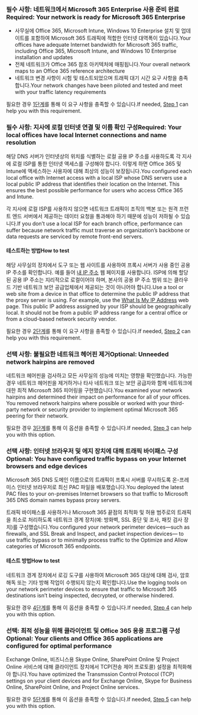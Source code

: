 <a name="crit-networking-step1"></a>
### <a name="required-your-network-is-ready-for-microsoft-365-enterprise"></a><span data-ttu-id="8a52c-101">필수 사항: 네트워크에서 Microsoft 365 Enterprise 사용 준비 완료</span><span class="sxs-lookup"><span data-stu-id="8a52c-101">Required: Your network is ready for Microsoft 365 Enterprise</span></span>

- <span data-ttu-id="8a52c-102">사무실에 Office 365, Microsoft Intune, Windows 10 Enterprise 설치 및 업데이트를 포함하여 Microsoft 365 트래픽에 적합한 인터넷 대역폭이 있습니다.</span><span class="sxs-lookup"><span data-stu-id="8a52c-102">Your offices have adequate Internet bandwidth for Microsoft 365 traffic, including Office 365, Microsoft Intune, and Windows 10 Enterprise installation and updates</span></span>
- <span data-ttu-id="8a52c-103">전체 네트워크가 Office 365 참조 아키텍처에 매핑됩니다.</span><span class="sxs-lookup"><span data-stu-id="8a52c-103">Your overall network maps to an Office 365 reference architecture</span></span>
- <span data-ttu-id="8a52c-104">네트워크 변경 사항이 시험 및 테스트되었으며 트래픽 대기 시간 요구 사항을 충족합니다.</span><span class="sxs-lookup"><span data-stu-id="8a52c-104">Your network changes have been piloted and tested and meet with your traffic latency requirements</span></span>

<span data-ttu-id="8a52c-105">필요한 경우 [1단계](../networking-provide-bandwidth-cloud-services.md)를 통해 이 요구 사항을 충족할 수 있습니다.</span><span class="sxs-lookup"><span data-stu-id="8a52c-105">If needed, [Step 1](../networking-provide-bandwidth-cloud-services.md) can help you with this requirement.</span></span>

<a name="crit-networking-step2"></a>
### <a name="required-your-local-offices-have-local-internet-connections-and-name-resolution"></a><span data-ttu-id="8a52c-106">필수 사항: 지사에 로컬 인터넷 연결 및 이름 확인 구성</span><span class="sxs-lookup"><span data-stu-id="8a52c-106">Required: Your local offices have local Internet connections and name resolution</span></span>

<span data-ttu-id="8a52c-p101">해당 DNS 서버가 인터넷상의 위치를 식별하는 로컬 공용 IP 주소를 사용하도록 각 지사에 로컬 ISP를 통한 인터넷 액세스를 구성해야 합니다. 이렇게 하면 Office 365 및 Intune에 액세스하는 사용자에 대해 최상의 성능이 보장됩니다.</span><span class="sxs-lookup"><span data-stu-id="8a52c-p101">You configured each local office with Internet access with a local ISP whose DNS servers use a local public IP address that identifies their location on the Internet. This ensures the best possible performance for users who access Office 365 and Intune.</span></span>

<span data-ttu-id="8a52c-109">각 지사에 로컬 ISP를 사용하지 않으면 네트워크 트래픽이 조직의 백본 또는 원격 프런트 엔드 서버에서 제공하는 데이터 요청을 통과해야 하기 때문에 성능이 저하될 수 있습니다.</span><span class="sxs-lookup"><span data-stu-id="8a52c-109">If you don’t use a local ISP for each branch office, performance can suffer because network traffic must traverse an organization’s backbone or data requests are serviced by remote front-end servers.</span></span>

#### <a name="how-to-test"></a><span data-ttu-id="8a52c-110">테스트하는 방법</span><span class="sxs-lookup"><span data-stu-id="8a52c-110">How to test</span></span>
<span data-ttu-id="8a52c-p102">해당 사무실의 장치에서 도구 또는 웹 사이트를 사용하여 프록시 서버가 사용 중인 공용 IP 주소를 확인합니다. 예를 들어 [내 IP 주소](https://www.whatismypublicip.com/) 웹 페이지를 사용합니다. ISP에 의해 할당된 공용 IP 주소는 지리적으로 로컬이어야 하며, 본사의 공용 IP 주소 범위 또는 클라우드 기반 네트워크 보안 공급업체에서 제공되는 것이 아니어야 합니다.</span><span class="sxs-lookup"><span data-stu-id="8a52c-p102">Use a tool or web site from a device in that office to determine the public IP address that the proxy server is using. For example, use the [What Is My IP Address](https://www.whatismypublicip.com/) web page. This public IP address assigned by your ISP should be geographically local. It should not be from a public IP address range for a central office or from a cloud-based network security vendor.</span></span>

<span data-ttu-id="8a52c-115">필요한 경우 [2단계](../networking-dns-resolution-same-location.md)를 통해 이 요구 사항을 충족할 수 있습니다.</span><span class="sxs-lookup"><span data-stu-id="8a52c-115">If needed, [Step 2](../networking-dns-resolution-same-location.md) can help you with this requirement.</span></span>

<a name="crit-networking-step3"></a>
### <a name="optional-unneeded-network-hairpins-are-removed"></a><span data-ttu-id="8a52c-116">선택 사항: 불필요한 네트워크 헤어핀 제거</span><span class="sxs-lookup"><span data-stu-id="8a52c-116">Optional: Unneeded network hairpins are removed</span></span>

<span data-ttu-id="8a52c-p103">네트워크 헤어핀을 검사하고 모든 사무실의 성능에 미치는 영향을 확인했습니다. 가능한 경우 네트워크 헤어핀을 제거하거나 타사 네트워크 또는 보안 공급자와 함께 네트워크에 대한 최적 Microsoft 365 피어링을 구현했습니다.</span><span class="sxs-lookup"><span data-stu-id="8a52c-p103">You examined your network hairpins and determined their impact on performance for all of your offices. You removed network hairpins where possible or worked with your third-party network or security provider to implement optimal Microsoft 365 peering for their network.</span></span>

<span data-ttu-id="8a52c-119">필요한 경우 [3단계](../networking-avoid-network-hairpins.md)를 통해 이 옵션을 충족할 수 있습니다.</span><span class="sxs-lookup"><span data-stu-id="8a52c-119">If needed, [Step 3](../networking-avoid-network-hairpins.md) can help you with this option.</span></span>


<a name="crit-networking-step4"></a>
### <a name="optional-you-have-configured-traffic-bypass-on-your-internet-browsers-and-edge-devices"></a><span data-ttu-id="8a52c-120">선택 사항: 인터넷 브라우저 및 에지 장치에 대해 트래픽 바이패스 구성</span><span class="sxs-lookup"><span data-stu-id="8a52c-120">Optional: You have configured traffic bypass on your Internet browsers and edge devices</span></span>

<span data-ttu-id="8a52c-121">Microsoft 365 DNS 도메인 이름으로의 트래픽이 프록시 서버를 무시하도록 온-프레미스 인터넷 브라우저로 최신 PAC 파일을 배포했습니다.</span><span class="sxs-lookup"><span data-stu-id="8a52c-121">You deployed the latest PAC files to your on-premises Internet browsers so that traffic to Microsoft 365 DNS domain names bypass proxy servers.</span></span>

<span data-ttu-id="8a52c-122">트래픽 바이패스를 사용하거나 Microsoft 365 끝점의 최적화 및 허용 범주로의 트래픽을 최소로 처리하도록 네트워크 경계 장치(예: 방화벽, SSL 중단 및 조사, 패킷 검사 장치)를 구성했습니다.</span><span class="sxs-lookup"><span data-stu-id="8a52c-122">You configured your network perimeter devices—such as firewalls, and SSL Break and Inspect, and packet inspection devices— to use traffic bypass or to minimally process traffic to the Optimize and Allow categories of Microsoft 365 endpoints.</span></span>


#### <a name="how-to-test"></a><span data-ttu-id="8a52c-123">테스트 방법</span><span class="sxs-lookup"><span data-stu-id="8a52c-123">How to test</span></span>

<span data-ttu-id="8a52c-124">네트워크 경계 장치에서 로깅 도구를 사용하여 Microsoft 365 대상에 대해 검사, 암호 해독 또는 기타 방해 작업이 수행되지 않는지 확인합니다.</span><span class="sxs-lookup"><span data-stu-id="8a52c-124">Use the logging tools on your network perimeter devices to ensure that traffic to Microsoft 365 destinations isn’t being inspected, decrypted, or otherwise hindered.</span></span>

<span data-ttu-id="8a52c-125">필요한 경우 [4단계](../networking-configure-proxies-firewalls.md)를 통해 이 옵션을 충족할 수 있습니다.</span><span class="sxs-lookup"><span data-stu-id="8a52c-125">If needed, [Step 4](../networking-configure-proxies-firewalls.md) can help you with this option.</span></span>


<a name="crit-networking-step5"></a>
### <a name="optional-your-clients-and-office-365-applications-are-configured-for-optimal-performance"></a><span data-ttu-id="8a52c-126">선택: 최적 성능을 위해 클라이언트 및 Office 365 응용 프로그램 구성</span><span class="sxs-lookup"><span data-stu-id="8a52c-126">Optional: Your clients and Office 365 applications are configured for optimal performance</span></span>

<span data-ttu-id="8a52c-127">Exchange Online, 비즈니스용 Skype Online, SharePoint Online 및 Project Online 서비스에 대해 클라이언트 장치에서 TCP(전송 제어 프로토콜) 설정을 최적화해야 합니다.</span><span class="sxs-lookup"><span data-stu-id="8a52c-127">You have optimized the Transmssion Control Protocol (TCP) settings on your client devices and for Exchange Online, Skype for Business Online, SharePoint Online, and Project Online services.</span></span>

<span data-ttu-id="8a52c-128">필요한 경우 [5단계](../networking-optimize-tcp-performance.md)를 통해 이 옵션을 충족할 수 있습니다.</span><span class="sxs-lookup"><span data-stu-id="8a52c-128">If needed, [Step 5](../networking-optimize-tcp-performance.md) can help you with this option.</span></span>
